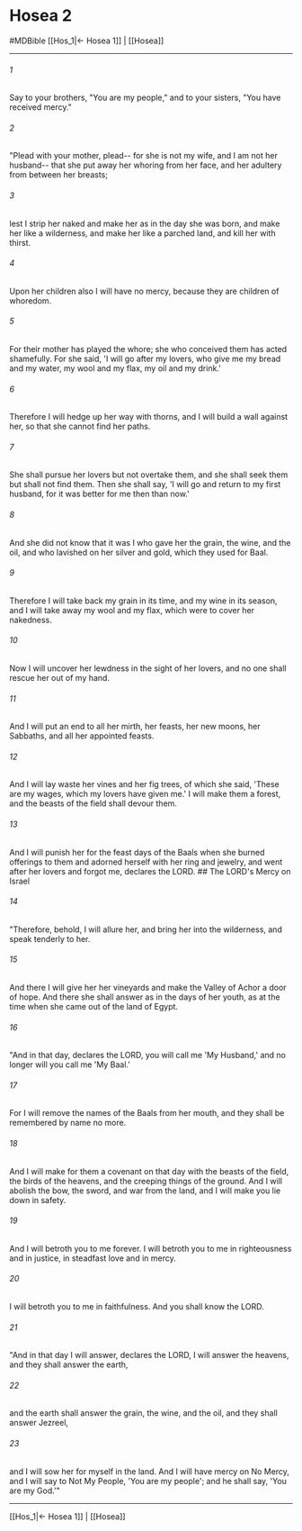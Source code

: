 # Hosea 2
#MDBible
[[Hos_1|← Hosea 1]] | [[Hosea]]

***

###### 1 

Say to your brothers, "You are my people," and to your sisters, "You have received mercy." 

###### 2 

"Plead with your mother, plead-- for she is not my wife, and I am not her husband-- that she put away her whoring from her face, and her adultery from between her breasts; 

###### 3 

lest I strip her naked and make her as in the day she was born, and make her like a wilderness, and make her like a parched land, and kill her with thirst. 

###### 4 

Upon her children also I will have no mercy, because they are children of whoredom. 

###### 5 

For their mother has played the whore; she who conceived them has acted shamefully. For she said, 'I will go after my lovers, who give me my bread and my water, my wool and my flax, my oil and my drink.' 

###### 6 

Therefore I will hedge up her way with thorns, and I will build a wall against her, so that she cannot find her paths. 

###### 7 

She shall pursue her lovers but not overtake them, and she shall seek them but shall not find them. Then she shall say, 'I will go and return to my first husband, for it was better for me then than now.' 

###### 8 

And she did not know that it was I who gave her the grain, the wine, and the oil, and who lavished on her silver and gold, which they used for Baal. 

###### 9 

Therefore I will take back my grain in its time, and my wine in its season, and I will take away my wool and my flax, which were to cover her nakedness. 

###### 10 

Now I will uncover her lewdness in the sight of her lovers, and no one shall rescue her out of my hand. 

###### 11 

And I will put an end to all her mirth, her feasts, her new moons, her Sabbaths, and all her appointed feasts. 

###### 12 

And I will lay waste her vines and her fig trees, of which she said, 'These are my wages, which my lovers have given me.' I will make them a forest, and the beasts of the field shall devour them. 

###### 13 

And I will punish her for the feast days of the Baals when she burned offerings to them and adorned herself with her ring and jewelry, and went after her lovers and forgot me, declares the LORD. ## The LORD's Mercy on Israel 

###### 14 

"Therefore, behold, I will allure her, and bring her into the wilderness, and speak tenderly to her. 

###### 15 

And there I will give her her vineyards and make the Valley of Achor a door of hope. And there she shall answer as in the days of her youth, as at the time when she came out of the land of Egypt. 

###### 16 

"And in that day, declares the LORD, you will call me 'My Husband,' and no longer will you call me 'My Baal.' 

###### 17 

For I will remove the names of the Baals from her mouth, and they shall be remembered by name no more. 

###### 18 

And I will make for them a covenant on that day with the beasts of the field, the birds of the heavens, and the creeping things of the ground. And I will abolish the bow, the sword, and war from the land, and I will make you lie down in safety. 

###### 19 

And I will betroth you to me forever. I will betroth you to me in righteousness and in justice, in steadfast love and in mercy. 

###### 20 

I will betroth you to me in faithfulness. And you shall know the LORD. 

###### 21 

"And in that day I will answer, declares the LORD, I will answer the heavens, and they shall answer the earth, 

###### 22 

and the earth shall answer the grain, the wine, and the oil, and they shall answer Jezreel, 

###### 23 

and I will sow her for myself in the land. And I will have mercy on No Mercy, and I will say to Not My People, 'You are my people'; and he shall say, 'You are my God.'" 

***

[[Hos_1|← Hosea 1]] | [[Hosea]]
